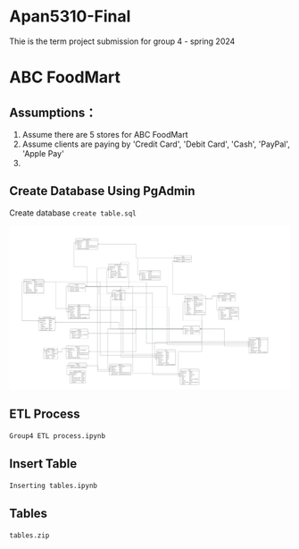 # Apan5310-Final
Thie is the term project submission for group 4 - spring 2024

# ABC FoodMart

## Assumptions：
1. Assume there are 5 stores for ABC FoodMart
2. Assume clients are paying by 'Credit Card', 'Debit Card', 'Cash', 'PayPal', 'Apple Pay'
3. 



## Create Database Using PgAdmin
Create database `create table.sql`

<img src="ER-Diagram.png">

## ETL Process
`Group4 ETL process.ipynb`

## Insert Table
`Inserting tables.ipynb`

## Tables
`tables.zip`
